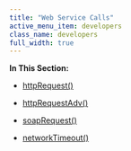 ```yaml
---
title: "Web Service Calls"
active_menu_item: developers
class_name: developers
full_width: true
---
```



**In This Section:**

 - [httpRequest()](httprequest2)

 - [httpRequestAdv()](httprequestadv)

 - [soapRequest()](soaprequest2)

 - [networkTimeout()](networktimeout)

